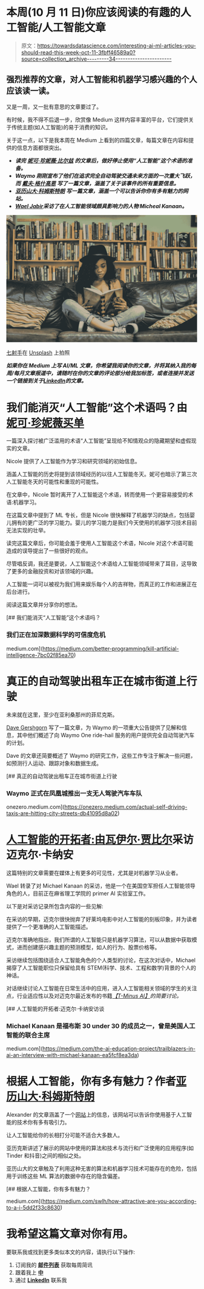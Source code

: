 # 本周(10 月 11 日)你应该阅读的有趣的人工智能/人工智能文章

> 原文：<https://towardsdatascience.com/interesting-ai-ml-articles-you-should-read-this-week-oct-11-3fbff46589a0?source=collection_archive---------34----------------------->

## 强烈推荐的文章，对人工智能和机器学习感兴趣的个人应该读一读。

又是一周，又一批有意思的文章要过了。

有时候，我不得不后退一步，欣赏像 Medium 这样内容丰富的平台，它们提供关于传统主题(如人工智能)的易于消费的知识。

关于这一点，以下是我本周在 Medium 上看到的四篇文章，每篇文章在内容和提供的信息方面都很突出。

*   ***读完*** [***妮可·珍妮薇·比尔兹***](https://medium.com/u/2caa691701c0?source=post_page-----3fbff46589a0--------------------------------) ***的文章后，做好停止使用“人工智能”这个术语的准备。***
*   ***Waymo 刚刚宣布了他们在追求完全自动驾驶交通未来方面的一次重大飞跃，而*** [***戴夫·格什高恩***](https://medium.com/u/dc17621a577f?source=post_page-----3fbff46589a0--------------------------------) ***写了一篇文章，涵盖了关于该事件的所有重要信息。***
*   [***亚历山大·科姆斯特朗***](https://medium.com/u/19a78a18d6b4?source=post_page-----3fbff46589a0--------------------------------) ***写一篇文章，涵盖一个可以告诉你你有多有魅力的网站。***
*   [***Wael Jabir***](https://medium.com/u/46bfa531814b?source=post_page-----3fbff46589a0--------------------------------)***采访了在人工智能领域颇具影响力的人物 Micheal Kanaan。***

![](img/7c35d2aa31b8d894506b4e32611edd5f.png)

[七射手](https://unsplash.com/@sevenshooterimage?utm_source=unsplash&utm_medium=referral&utm_content=creditCopyText)在 [Unsplash](https://unsplash.com/s/photos/reading?utm_source=unsplash&utm_medium=referral&utm_content=creditCopyText) 上拍照

***如果你在 Medium 上写 AI/ML 文章，你希望我阅读你的文章，并将其纳入我的每周/每月文章报道中，请随时在你的文章的评论部分给我加标签，或者连接并发送一个链接到关于***[***LinkedIn***](https://www.linkedin.com/in/richmondalake/)***的文章。***

# 我们能消灭“人工智能”这个术语吗？由[妮可·珍妮薇买单](https://medium.com/u/2caa691701c0?source=post_page-----3fbff46589a0--------------------------------)

一篇深入探讨被广泛滥用的术语“人工智能”呈现给不知情观众的隐藏期望和虚假现实的文章。

Nicole 提供了人工智能作为学习和研究领域的初始信息。

涵盖人工智能的历史将提到该领域经历的以往人工智能冬天。妮可也暗示了第三次人工智能冬天的可能性和重现的可能性。

在文章中，Nicole 暂时离开了人工智能这个术语，转而使用一个更容易接受的术语:机器学习。

在这篇文章中提到了 ML 专长，但是 Nicole 很快解释了机器学习的缺点，包括婴儿拥有的更广泛的学习能力。婴儿的学习能力是我们今天使用的机器学习技术目前无法实现的壮举。

读完这篇文章后，你可能会羞于使用人工智能这个术语，Nicole 对这个术语可能造成的误导提出了一些很好的观点。

尽管唱反调，我还是要说，人工智能这个术语给人工智能领域带来了耳目，这导致了更多的金融投资和对该领域的兴趣。

人工智能一词可以被视为我们用来娱乐每个人的吉祥物，而真正的工作和进展正在后台进行。

阅读这篇文章并分享你的想法。

[](https://medium.com/better-programming/kill-artificial-intelligence-7bc02f85ea70) [## 我们能消灭“人工智能”这个术语吗？

### 我们正在加深数据科学的可信度危机

medium.com](https://medium.com/better-programming/kill-artificial-intelligence-7bc02f85ea70) 

# 真正的自动驾驶出租车正在城市街道上行驶

未来就在这里，至少在亚利桑那州的菲尼克斯。

[Dave Gershgorn](https://medium.com/u/dc17621a577f?source=post_page-----3fbff46589a0--------------------------------) 写了一篇文章，为 Waymo 的一项重大公告提供了见解和信息，其中他们概述了向 Waymo One ride-hail 服务的用户提供完全自动驾驶汽车的计划。

Dave 的文章还简要概述了 Waymo 的研究工作，这些工作专注于解决一些问题，如预测行人运动、跟踪对象和数据生成。

[](https://onezero.medium.com/actual-self-driving-taxis-are-hitting-city-streets-db41095d8a02) [## 真正的自动驾驶出租车正在城市街道上行驶

### Waymo 正式在凤凰城推出一支无人驾驶汽车车队

onezero.medium.com](https://onezero.medium.com/actual-self-driving-taxis-are-hitting-city-streets-db41095d8a02) 

# [人工智能的开拓者:由](https://medium.com/the-ai-education-project/trailblazers-in-ai-an-interview-with-michael-kanaan-ea5fcf8ea3da)[瓦伊尔·贾比尔](https://medium.com/u/46bfa531814b?source=post_page-----3fbff46589a0--------------------------------)采访迈克尔·卡纳安

这篇特别的文章需要在媒体上有更多的可见性，尤其是对机器学习从业者。

Wael 转录了对 Michael Kanaan 的采访，他是一个在美国空军担任人工智能领导角色的人，目前正在麻省理工学院的 primer AI 实验室工作。

以下是对采访记录所包含内容的一些见解:

在采访的早期，迈克尔很快抛弃了好莱坞电影中对人工智能的刻板印象，并为读者提供了一个更准确的人工智能描述。

迈克尔准确地指出，我们所谓的人工智能只是机器学习算法，可以从数据中获取模式，进而创建感兴趣主题的预测模型，如人的行为、股票价格等。

采访继续包括围绕适合人工智能角色的个人类型的讨论，在这次对话中，Michael 揭穿了人工智能职位只保留给具有 STEM(科学、技术、工程和数学)背景的个人的神话。

对话继续讨论人工智能在日常生活中的应用，进入人工智能相关领域的学生的关注点，行业适应性以及对迈克尔最近发布的书籍[*【T-Minus AI】*](https://www.amazon.co.uk/T-Minus-Humanitys-Countdown-Artificial-Intelligence/dp/1948836947)*的简要讨论。*

[](https://medium.com/the-ai-education-project/trailblazers-in-ai-an-interview-with-michael-kanaan-ea5fcf8ea3da) [## 人工智能的开拓者:迈克尔·卡纳安访谈

### Michael Kanaan 是福布斯 30 under 30 的成员之一，曾是美国人工智能的联合主席

medium.com](https://medium.com/the-ai-education-project/trailblazers-in-ai-an-interview-with-michael-kanaan-ea5fcf8ea3da) 

# 根据人工智能，你有多有魅力？作者[亚历山大·科姆斯特朗](https://medium.com/u/19a78a18d6b4?source=post_page-----3fbff46589a0--------------------------------)

Alexander 的文章涵盖了一个[网站](https://www.hownormalami.eu/)上的信息，该网站可以告诉你使用基于人工智能的技术你有多有吸引力。

让人工智能给你的长相打分可能不适合大多数人。

亚历克斯讲述了展示的网站中使用的算法和技术与流行和广泛使用的应用程序(如 Tinder 和抖音)之间的相似之处。

亚历山大的文章触及了利用这种无害的算法和机器学习技术可能存在的危险，包括用于训练这些 ML 算法的数据中存在的隐含偏差。

[](https://medium.com/swlh/how-attractive-are-you-according-to-a-i-5dd2f33c8630) [## 根据人工智能，你有多有魅力？

medium.com](https://medium.com/swlh/how-attractive-are-you-according-to-a-i-5dd2f33c8630) 

# 我希望这篇文章对你有用。

要联系我或找到更多类似本文的内容，请执行以下操作:

1.  订阅我的 [**邮件列表**](https://richmond-alake.ck.page/c8e63294ee) 获取每周简讯
2.  跟着我上 [**中**](https://medium.com/@richmond.alake)
3.  通过 [**LinkedIn**](https://www.linkedin.com/in/richmondalake/) 联系我